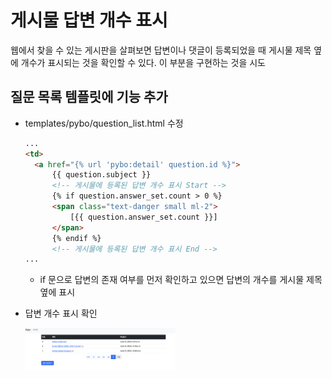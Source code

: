 # 게시물 답변 개수 표시

웹에서 찾을 수 있는 게시판을 살펴보면 답변이나 댓글이 등록되었을 때 게시물 제목 옆에 개수가 표시되는 것을 확인할 수 있다. 이 부분을 구현하는 것을 시도

## 질문 목록 템플릿에 기능 추가

- templates/pybo/question_list.html 수정
    
    ```html
    ...
    <td>
      <a href="{% url 'pybo:detail' question.id %}">
          {{ question.subject }}
          <!-- 게시물에 등록된 답변 개수 표시 Start -->
          {% if question.answer_set.count > 0 %}
          <span class="text-danger small ml-2">
              [{{ question.answer_set.count }}]
          </span>
          {% endif %}
          <!-- 게시물에 등록된 답변 개수 표시 End -->
    ...
    ```
    
    - if 문으로 답변의 존재 여부를 먼저 확인하고 있으면 답변의 개수를 게시물 제목 옆에 표시
- 답변 개수 표시 확인
    
    <img src="/images/show_number_of_comments.png" width="50%" height="50%" title="show number of comments" alt="show number of comments">      